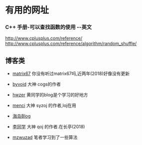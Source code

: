 # 有用的网址


### C++ 手册-可以查找函数的使用 --英文

http://www.cplusplus.com/reference/
http://www.cplusplus.com/reference/algorithm/random_shuffle/


## 博客类

 - [matrix67](www.matrix67.com) 你没有听过matrix67吗,近两年(2018)好像没有更新
 - [byvoid]()  大神 cogs的作者
 - [hwzer]() 黄同学的blog是个学习的好地方
 - [menci](https://oi.men.ci)  大神 syzoj 的作者,loj在用
 - [海岛Blog](https://blog.csdn.net/tigerisland45)
 - [李同学]() 大神 qoj 的作者.在长亭(2018)


 - [mzwuzad]( https://mzwuzad.github.io/) 笔者学习到了一些算法
